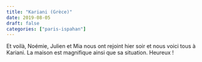 ```yaml
---
title: "Kariani (Grèce)"
date: 2019-08-05
draft: false
categories: ["paris-ispahan"]
---
```


Et voilà, Noémie, Julien et Mia nous ont rejoint hier soir et nous voici tous à Kariani. La maison est magnifique ainsi que sa situation. Heureux !
